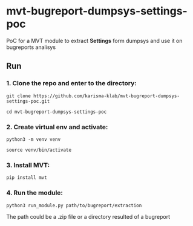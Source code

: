 # mvt-bugreport-dumpsys-settings-poc
PoC for a MVT module to extract **Settings** form dumpsys and use it on bugreports analisys

## Run
### 1. Clone the repo and enter to the directory:
`git clone https://github.com/karisma-klab/mvt-bugreport-dumpsys-settings-poc.git` 

`cd mvt-bugreport-dumpsys-settings-poc`

### 2. Create virtual env and activate:
`python3 -m venv venv` 

`source venv/bin/activate`

### 3. Install MVT:
`pip install mvt`

### 4. Run the module:
`python3 run_module.py path/to/bugreport/extraction`  

The path could be a .zip file or a directory resulted of a bugreport

